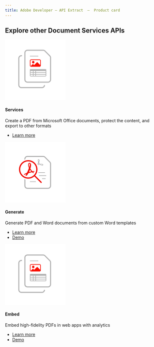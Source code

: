 ```yaml
---
title: Adobe Developer — API Extract  —  Product card
---
```


<TitleBlock slots="heading" theme="light" className='titleBlock-align-left'/>

## Explore other Document Services APIs


<ProductCard slots="icon, heading, text, buttons" theme="light" width="33%" className="product-card-compact-img product-card-compact-img-service"/>

![Services](../../images/document-structure-understanding.svg)

#### Services

Create a PDF from Microsoft Office documents, protect the content, and export to other formats

* [Learn more](/src/pages/pdf-services.md)


<ProductCard slots="icon, heading, text, buttons" theme="light" width="33%" className="product-card-compact-img product-card-compact-img-service"/>

![Generate](../../images/high-fidelity.svg)

#### Generate

Generate PDF and Word documents from custom Word templates

* [Learn more](/src/pages/doc-generation.md)
* [Demo](https://documentcloud.adobe.com/dc-docgen-playground/index.html#/)


<ProductCard slots="icon, heading, text, buttons" theme="light" width="33%" className="product-card-compact-img product-card-compact-img-service"/>

![Embed](../../images/document-structure-understanding.svg)

#### Embed

Embed high-fidelity PDFs in web apps with analytics

* [Learn more](/src/pages/pdf-embed.md)
* [Demo](https://documentcloud.adobe.com/view-sdk-demo/index.html#/view/FULL_WINDOW/Bodea%20Brochure.pdf)